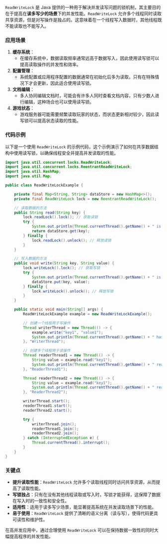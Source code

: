 `ReadWriteLock` 是 Java 提供的一种用于解决并发读写问题的锁机制，其主要目的在于提高在**读多写少的场景**下的并发性能。`ReadWriteLock` 允许多个线程同时读取共享资源，但是对写操作是独占的。这意味着在一个线程写入数据时，其他线程既不能读取也不能写入。

### 应用场景

1. **缓存系统**：
    - 在缓存系统中，数据读取频率通常远高于数据写入，因此使用读写锁可以提高读取操作的并发性和效率。
2. **配置管理**：
    - 系统配置或应用程序配置的数据通常在初始化后多为读取，只有在特殊情况下才会更新，因此适合使用读写锁。
3. **文档编辑**：
    - 多人协同编辑文档时，可能会有许多人同时查看文档内容，只有少数人进行编辑，这种场合也可以使用读写锁。
4. **游戏状态**：
    - 游戏服务器可能需要频繁读取玩家的状态，而状态更新相对较少，因此读写锁可以提高状态读取的性能。

### 代码示例

以下是一个使用 `ReadWriteLock` 的示例代码，这个示例演示了如何在共享数据结构中使用读写锁，以确保线程安全并提高并发读取的性能。

```java
import java.util.concurrent.locks.ReadWriteLock;  
import java.util.concurrent.locks.ReentrantReadWriteLock;  
import java.util.HashMap;  
import java.util.Map;  

public class ReadWriteLockExample {  

    private final Map<String, String> dataStore = new HashMap<>();  
    private final ReadWriteLock lock = new ReentrantReadWriteLock();  

    // 读取数据的方法  
    public String read(String key) {  
        lock.readLock().lock(); // 获取读锁  
        try {  
            System.out.println(Thread.currentThread().getName() + " is reading.");  
            return dataStore.get(key);  
        } finally {  
            lock.readLock().unlock(); // 释放读锁  
        }  
    }  

    // 写入数据的方法  
    public void write(String key, String value) {  
        lock.writeLock().lock(); // 获取写锁  
        try {  
            System.out.println(Thread.currentThread().getName() + " is writing.");  
            dataStore.put(key, value);  
        } finally {  
            lock.writeLock().unlock(); // 释放写锁  
        }  
    }  

    public static void main(String[] args) {  
        ReadWriteLockExample example = new ReadWriteLockExample();  

        // 创建一个线程用于写操作  
        Thread writerThread = new Thread(() -> {  
            example.write("key1", "value1");  
            System.out.println(Thread.currentThread().getName() + " has written key1 -> value1");  
        }, "WriterThread");  

        // 创建多个线程用于读操作  
        Thread readerThread1 = new Thread(() -> {  
            String value = example.read("key1");  
            System.out.println(Thread.currentThread().getName() + " read key1 -> " + value);  
        }, "ReaderThread1");  

        Thread readerThread2 = new Thread(() -> {  
            String value = example.read("key1");  
            System.out.println(Thread.currentThread().getName() + " read key1 -> " + value);  
        }, "ReaderThread2");  

        writerThread.start();  
        readerThread1.start();  
        readerThread2.start();  

        try {  
            writerThread.join();  
            readerThread1.join();  
            readerThread2.join();  
        } catch (InterruptedException e) {  
            Thread.currentThread().interrupt();  
        }  
    }  
}
```

### 关键点
- **提升读取性能**：`ReadWriteLock` 允许多个读取线程同时访问共享资源，从而提高了读取性能。
- **写锁独占**：只有在没有其他线程读取或写入时，写锁才能获得，这保障了数据在写入时的一致性和安全性。
- **适用性**：适用于读多写少场景，能显著提高系统在并发读取场景下的性能。
- **易于使用**：`ReadWriteLock` 提供了清晰的语义分离（读与写），使得代码更具可读性和维护性。

在高并发应用中，通过合理使用 `ReadWriteLock` 可以在保持数据一致性的同时大幅提高程序的并发性能。
